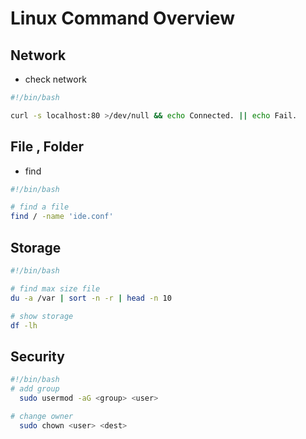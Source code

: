 # Linux Command Overview

## Network

* check network

```bash
#!/bin/bash

curl -s localhost:80 >/dev/null && echo Connected. || echo Fail.
```

## File , Folder

* find

```bash
#!/bin/bash

# find a file
find / -name 'ide.conf'

```

## Storage

```bash
#!/bin/bash

# find max size file 
du -a /var | sort -n -r | head -n 10

# show storage
df -lh
```

## Security

```bash
#!/bin/bash
# add group
  sudo usermod -aG <group> <user>

# change owner
  sudo chown <user> <dest>
```